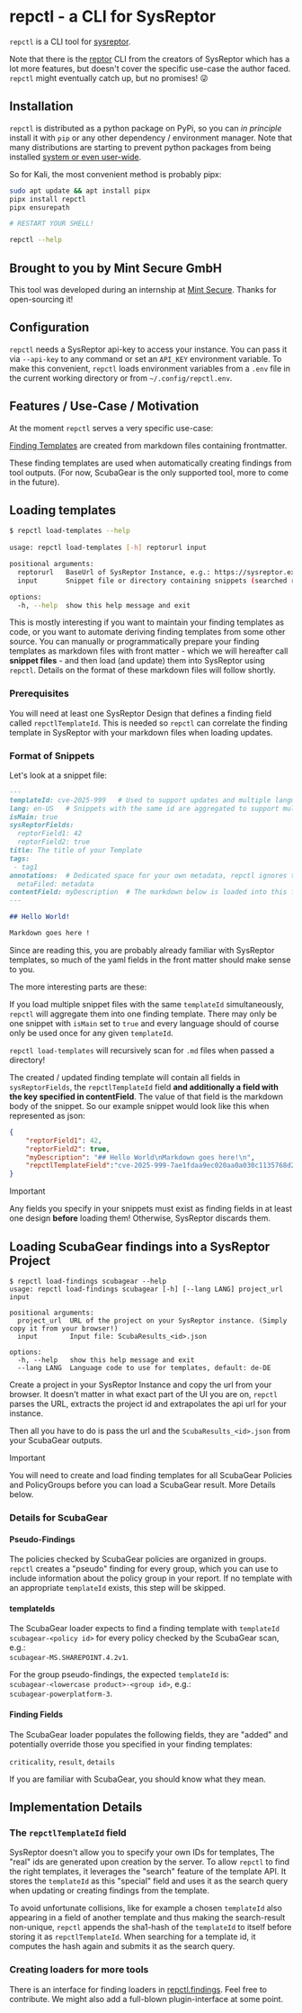# repctl - a  CLI for SysReptor

`repctl` is a CLI tool for [sysreptor](https://github.com/Syslifters/sysreptor/).

Note that there is the [reptor](https://github.com/Syslifters/reptor) CLI from the
creators of SysReptor which has a lot more features, but doesn't cover the specific
use-case the author faced. `repctl` might eventually catch up, but no
promises! 😜

## Installation

`repctl` is distributed as a python package on PyPi, so you can *in principle* 
install it with `pip` or any other dependency / environment manager. Note that many 
distributions are starting to prevent python packages from being installed 
[system or even user-wide](https://www.kali.org/blog/python-externally-managed/).

So for Kali, the most convenient method is probably pipx:
```sh
sudo apt update && apt install pipx
pipx install repctl
pipx ensurepath

# RESTART YOUR SHELL!

repctl --help
```

## Brought to you by Mint Secure GmbH

This tool was developed during an internship at [Mint Secure](https://mint-secure.de).
Thanks for open-sourcing it!

## Configuration

`repctl` needs a SysReptor api-key to access your instance. You can pass it via 
`--api-key` to any command or set an `API_KEY` environment variable. To make this 
convenient, `repctl` loads environment variables from a `.env` file in the current 
working directory or from `~/.config/repctl.env`.

## Features / Use-Case / Motivation

At the moment `repctl` serves a very specific use-case:

[Finding Templates](https://docs.sysreptor.com/finding-templates/overview/)
are created from markdown files containing frontmatter.

These finding templates are used when automatically creating findings from tool
outputs. (For now, ScubaGear is the only supported tool, more to come in the
future).

## Loading templates

```sh
$ repctl load-templates --help
                                                                                                                                         
usage: repctl load-templates [-h] reptorurl input

positional arguments:
  reptorurl   BaseUrl of SysReptor Instance, e.g.: https://sysreptor.example.com
  input       Snippet file or directory containing snippets (searched recursively for .md files)

options:
  -h, --help  show this help message and exit
```

This is mostly interesting if you want to maintain your finding templates as code,
or you want to automate deriving finding templates from some other source. 
You can manually or programmatically prepare your finding templates as markdown
files with front matter - which we will hereafter call **snippet files** - and then load
(and update) them into SysReptor using `repctl`. Details on the format of these
markdown files will follow shortly.

### Prerequisites

You will need at least one SysReptor Design that defines a finding field called
`repctlTemplateId`. This is needed so `repctl` can correlate the finding template in
SysReptor with your markdown files when loading updates.

### Format of Snippets

Let's look at a snippet file:

```markdown
---
templateId: cve-2025-999   # Used to support updates and multiple languages 
lang: en-US   # Snippets with the same id are aggregated to support multiple languages 
isMain: true  
sysReptorFields: 
  reptorField1: 42
  reptorField2: true
title: The title of your Template
tags:
 - tag1
annotations:  # Dedicated space for your own metadata, repctl ignores this
  metaFiled: metadata
contentField: myDescription  # The markdown below is loaded into this field
---

## Hello World!

Markdown goes here !
```

Since are reading this, you are probably already familiar with SysReptor templates,
so much of the yaml fields in the front matter should make sense to you.

The more interesting parts are these:

If you load multiple snippet files with the same `templateId` simultaneously,
`repctl` will aggregate them into one finding template. There may only be one
snippet with `isMain` set to `true` and every language should of course only be used
once for any given `templateId`.

`repctl load-templates` will recursively scan for `.md` files when passed a directory!

The created / updated finding template will contain all fields in `sysReptorFields`, 
the `repctlTemplateId` field **and additionally a field with the key specified in
contentField**. The value of that field is the markdown body of the snippet. So our
example snippet would look like this when represented as json:

```json
{ 
    "reptorField1": 42,
    "reptorField2": true,
    "myDescription": "## Hello World\nMarkdown goes here!\n",
    "repctlTemplateField":"cve-2025-999-7ae1fdaa9ec020aa0a030c1135768d2012faf888"
}
```

> [!IMPORTANT]  
> Any fields you specify in your snippets must exist as finding fields in at least
> one design **before** loading them! Otherwise, SysReptor discards them.

## Loading ScubaGear findings into a SysReptor Project

```shell
$ repctl load-findings scubagear --help
usage: repctl load-findings scubagear [-h] [--lang LANG] project_url input

positional arguments:
  project_url  URL of the project on your SysReptor instance. (Simply copy it from your browser!)
  input        Input file: ScubaResults_<id>.json

options:
  -h, --help   show this help message and exit
  --lang LANG  Language code to use for templates, default: de-DE
```

Create a project in your SysReptor Instance and copy the url from your browser. It
doesn't matter in what exact part of the UI you are on, `repctl` parses the URL,
extracts the project id and extrapolates the api url for your instance.

Then all you have to do is pass the url and the `ScubaResults_<id>.json` from your
ScubaGear outputs.

> [!IMPORTANT]  
> You will need to create and load finding templates for all ScubaGear Policies and
> PolicyGroups before you can load a ScubaGear result. More Details below.

### Details for ScubaGear

#### Pseudo-Findings

The policies checked by ScubaGear policies are organized in groups. `repctl` creates
a "pseudo" finding for every group, which you can use to include information about
the policy group in your report. If no template with an appropriate `templateId`
exists, this step will be skipped.

#### templateIds

The ScubaGear loader expects to find a finding template with `templateId`  
`scubagear-<policy id>` for every policy checked by the ScubaGear scan, e.g.:  
`scubagear-MS.SHAREPOINT.4.2v1`.

For the group pseudo-findings, the expected `templateId` is:  
`scubagear-<lowercase product>-<group id>`, e.g.:  
`scubagear-powerplatform-3`.

#### Finding Fields

The ScubaGear loader populates the following fields, they are "added" and 
potentially override those you specified in your finding templates:

`criticality`, `result`, `details`

If you are familiar with ScubaGear, you should know what they mean.

## Implementation Details

### The `repctlTemplateId` field

SysReptor doesn't allow you to specify your own IDs for templates, The "real" ids are 
generated upon creation by the server. To allow `repctl` to find the right templates,
it leverages the "search" feature of the template API. It stores the `templateId` as 
this "special" field and uses it as the search query when updating or creating findings
from the template.

To avoid unfortunate collisions, like for example a chosen `templateId`
also appearing in a field of another template and thus making the search-result 
non-unique, `repctl` appends the sha1-hash of the `templateId` to itself before storing 
it as `repctlTemplateId`. When searching for a template id, it computes the hash again 
and submits it as the search query.

### Creating loaders for more tools

There is an interface for finding loaders in 
[repctl.findings](src/repctl/findings/__init__.py). Feel free to contribute. We 
might also add a full-blown plugin-interface at some point. 
